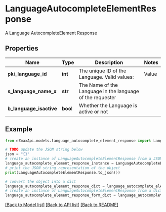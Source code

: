 # LanguageAutocompleteElementResponse

A Language AutocompleteElement Response

## Properties

Name | Type | Description | Notes
------------ | ------------- | ------------- | -------------
**pki_language_id** | **int** | The unique ID of the Language.  Valid values:  |Value|Description| |-|-| |1|French| |2|English| | 
**s_language_name_x** | **str** | The Name of the Language in the language of the requester | 
**b_language_isactive** | **bool** | Whether the Language is active or not | 

## Example

```python
from eZmaxApi.models.language_autocomplete_element_response import LanguageAutocompleteElementResponse

# TODO update the JSON string below
json = "{}"
# create an instance of LanguageAutocompleteElementResponse from a JSON string
language_autocomplete_element_response_instance = LanguageAutocompleteElementResponse.from_json(json)
# print the JSON string representation of the object
print(LanguageAutocompleteElementResponse.to_json())

# convert the object into a dict
language_autocomplete_element_response_dict = language_autocomplete_element_response_instance.to_dict()
# create an instance of LanguageAutocompleteElementResponse from a dict
language_autocomplete_element_response_form_dict = language_autocomplete_element_response.from_dict(language_autocomplete_element_response_dict)
```
[[Back to Model list]](../README.md#documentation-for-models) [[Back to API list]](../README.md#documentation-for-api-endpoints) [[Back to README]](../README.md)


